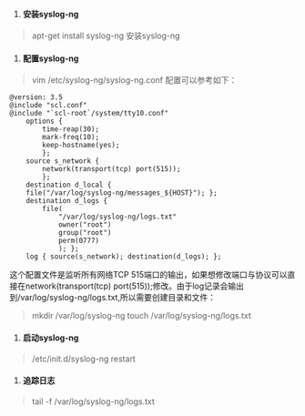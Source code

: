 1. #### 安装syslog-ng

> apt-get install syslog-ng 安装syslog-ng

1. #### 配置syslog-ng

> vim /etc/syslog-ng/syslog-ng.conf
> 配置可以参考如下：



```
@version: 3.5
@include "scl.conf"
@include "`scl-root`/system/tty10.conf"
    options {
        time-reap(30);
        mark-freq(10);
        keep-hostname(yes);
        };
    source s_network {
        network(transport(tcp) port(515));
        };
    destination d_local {
    file("/var/log/syslog-ng/messages_${HOST}"); };
    destination d_logs {
        file(
            "/var/log/syslog-ng/logs.txt"
            owner("root")
            group("root")
            perm(0777)
            ); };
    log { source(s_network); destination(d_logs); };
```

这个配置文件是监听所有网络TCP 515端口的输出，如果想修改端口与协议可以直接在network(transport(tcp) port(515));修改。由于log记录会输出到/var/log/syslog-ng/logs.txt,所以需要创建目录和文件：

> mkdir /var/log/syslog-ng
> touch /var/log/syslog-ng/logs.txt

1. #### 启动syslog-ng

> /etc/init.d/syslog-ng restart

1. #### 追踪日志

> tail -f /var/log/syslog-ng/logs.txt